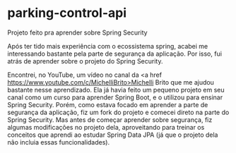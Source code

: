 # parking-control-api
Projeto feito pra aprender sobre Spring Security

Após ter tido mais experiência com o ecossistema spring, acabei me interessando bastante pela parte de segurança da aplicação. Por isso, fui atrás de aprender sobre o projeto do Spring Security.

Encontrei, no YouTube, um vídeo no canal da <a href https://www.youtube.com/c/MichelliBrito>Michelli Brito</a> que me ajudou bastante nesse aprendizado. Ela já havia feito um pequeno projeto em seu canal como um curso para aprender Spring Boot, e o utilizou para ensinar Spring Security. Porém, como estava focado em aprender a parte de segurança da aplicação, fiz um fork do projeto e comecei direto na parte do Spring Security.
Mas antes de começar aprender sobre segurança, fiz algumas modificações no projeto dela, aproveitando para treinar os conceitos que aprendi ao estudar Spring Data JPA (já que o projeto dela não incluia essas funcionalidades).

